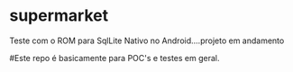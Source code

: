 # supermarket
Teste com o ROM para SqlLite Nativo no Android....projeto em andamento

#Este repo é basicamente para POC's e testes em geral.
